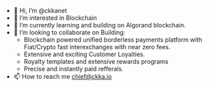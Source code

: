 - 👋 Hi, I’m @ckkanet
- 👀 I’m interested in Blockchain
- 🌱 I’m currently learning and building on Algorand blockchain.
- 💞️ I’m looking to collaborate on Building:
  -  Blockchain powered unified borderless payments platform with Fiat/Crypto fast interexchanges with near zero fees.
  -  Extensive and exciting Customer Loyalties.
  -  Royalty templates and extensive rewards programs
  -  Precise and instantly paid refferals.
- 📫 How to reach me chief@ckka.io

<!---
ckkanet/ckkanet is a ✨ special ✨ repository because its `README.md` (this file) appears on your GitHub profile.
You can click the Preview link to take a look at your changes.
--->
